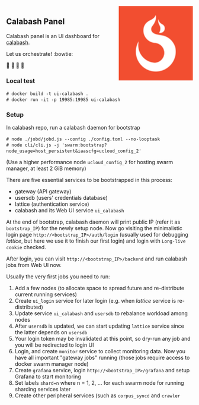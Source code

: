 <img align='right' src='https://github.com/approach0/ui-calabash/raw/master/resource/logo-128.png' width='200"'>

## Calabash Panel
Calabash panel is an UI dashboard for [calabash](https://github.com/approach0/calabash).

Let us orchestrate! :bowtie:

:guitar: :musical_keyboard: :violin: :drum:

### Local test
```
# docker build -t ui-calabash .
# docker run -it -p 19985:19985 ui-calabash
```

### Setup
In calabash repo, run a calabash daemon for bootstrap
```
# node ./jobd/jobd.js --config ./config.toml --no-looptask
# node cli/cli.js -j 'swarm:bootstrap?node_usage=host_persistent&iaascfg=ucloud_config_2'
```
(Use a higher performance node `ucloud_config_2` for hosting swarm manager, at least 2 GiB memory)

There are five essential services to be bootstrapped in this process:

* gateway (API gateway)
* usersdb (users' credentials database)
* lattice (authentication service)
* calabash and its Web UI service `ui_calabash`

At the end of bootstrap, calabash daemon will print public IP (refer it as `bootstrap_IP`) for the newly setup node.
Now go visiting the minimalistic login page `http://<bootstrap_IP>/auth/login` (usually used for debugging *lattice*,
but here we use it to finish our first login) and login with `Long-live cookie` checked.

After login, you can visit `http://<bootstrap_IP>/backend` and run calabash jobs from Web UI now.

Usually the very first jobs you need to run:

1. Add a few nodes (to allocate space to spread future and re-distribute current running services)
2. Create `ui_login` service for later login (e.g. when *lattice* service is re-distributed)
3. Update service `ui_calabash` and `usersdb` to rebalance workload among nodes
4. After `usersdb` is updated, we can start updating `lattice` service since the latter depends on `usersdb`
5. Your login token may be invalidated at this point, so dry-run any job and you will be redirected to login UI
6. Login, and create `monitor` service to collect monitoring data. Now you have all important
   "gateway jobs" running (those jobs require access to docker swarm manager node)
7. Create `grafana` service, login `http://<bootstrap_IP>/grafana` and setup Grafana to start monitoring
8. Set labels `shard=n` where n = 1, 2, ... for each swarm node for running sharding services later
9. Create other peripheral services (such as `corpus_syncd` and `crawler`
